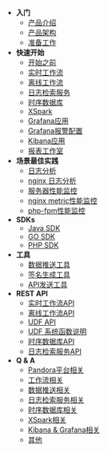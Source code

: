 - **入门**
  - [产品介绍](/getstarted/concept)
  - [产品架构](/getstarted/architecture)
  - [准备工作](/getstarted/ready)
- **快速开始**
  - [开始之前](/quickstart/ready)
  - [实时工作流](/quickstart/flow)
  - [离线工作流](/quickstart/batch)
  - [日志检索服务](/quickstart/logdb)
  - [时序数据库](/quickstart/tsdb)
  - [XSpark](/quickstart/xspark)
  - [Grafana应用](/quickstart/grafana)
  - [Grafana报警配置](/quickstart/monitor)
  - [Kibana应用](/quickstart/kibana)
  - [报表工作室](/quickstart/report)
- **场景最佳实践**
  - [日志分析](/demo/log)
  - [nginx 日志分析](/demo/nginxlog)
  - [服务器性能监控](/demo/monitoring)
  - [nginx metric性能监控](/demo/nginxMetric)
  - [php-fpm性能监控](/demo/phpfpm)
- **SDKs** 
  - [Java SDK](/sdk/java)
  - [GO SDK](/sdk/go)
  - [PHP SDK](/sdk/php)
- **工具**
  - [数据推送工具](/util/logkit)
  - [签名生成工具](/util/akutil)
  - [API发送工具](/util/httpie)
- **REST API**
  - [实时工作流API](/api/flow)
  - [离线工作流API](/api/batch)
  - [UDF API](/api/udf)
  - [UDF 系统函数说明](/api/func)
  - [时序数据库API](/api/tsdb)
  - [日志检索服务API](/api/logdb)
- **Q & A**
  - [Pandora平台相关](/qa/pandora)
  - [工作流相关](/qa/workflow)
  - [数据推送相关](/qa/logkit)
  - [日志检索服务相关](/qa/logdb)
  - [时序数据库相关](/qa/tsdb)
  - [XSpark相关](/qa/xspark)
  - [Kibana & Grafana相关](/qa/app)
  - [其他](/qa/other)

